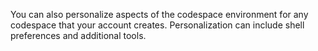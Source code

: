 You can also personalize aspects of the codespace environment for any codespace that your account creates. Personalization can include shell preferences and additional tools.
